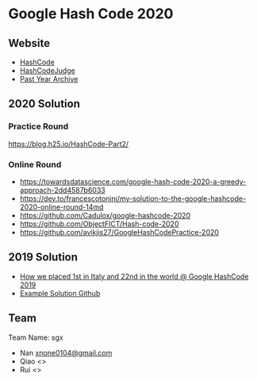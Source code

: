 # Google Hash Code 2020

## Website
* [HashCode](https://codingcompetitions.withgoogle.com/hashcode)
* [HashCodeJudge](https://hashcodejudge.withgoogle.com/)
* [Past Year Archive](https://codingcompetitions.withgoogle.com/hashcode/archive)

## 2020 Solution
### Practice Round
https://blog.h25.io/HashCode-Part2/

### Online Round
* https://towardsdatascience.com/google-hash-code-2020-a-greedy-approach-2dd4587b6033
* https://dev.to/francescotonini/my-solution-to-the-google-hashcode-2020-online-round-14md
* https://github.com/Cadulox/google-hashcode-2020
* https://github.com/ObjectFICT/Hash-code-2020
* https://github.com/avikjis27/GoogleHashCodePractice-2020


## 2019 Solution
* [How we placed 1st in Italy and 22nd in the world @ Google HashCode 2019](https://medium.com/@danieleratti/how-we-placed-1st-in-italy-and-22nd-in-the-world-google-hashcode-2019-e59e52232b4e)
* [Example Solution Github](https://github.com/chameleonTK/hashcode-2019)

## Team
Team Name: sgx
* Nan <xnone0104@gmail.com>
* Qiao <>
* Rui <>


